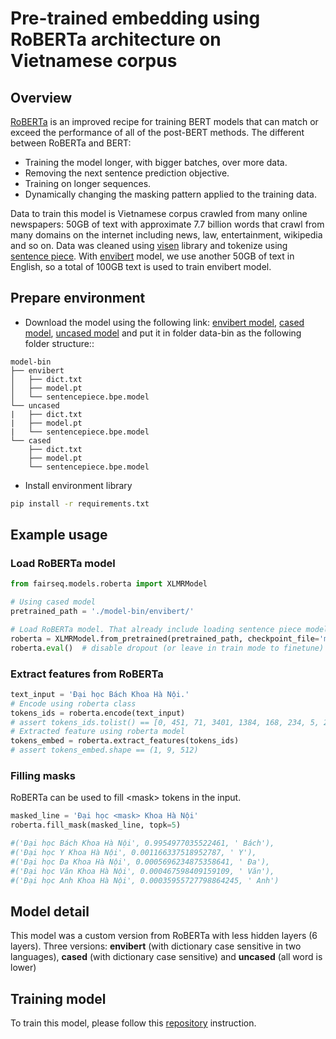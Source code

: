 # Pre-trained embedding using RoBERTa architecture on Vietnamese corpus

## Overview

[RoBERTa](https://arxiv.org/abs/1907.11692) is an improved recipe for training BERT models that can match or exceed the performance of all of the post-BERT methods. The different between RoBERTa and BERT:

- Training the model longer, with bigger batches, over more data.
- Removing the next sentence prediction objective.
- Training on longer sequences.
- Dynamically changing the masking pattern applied to the training data.

Data to train this model is Vietnamese corpus crawled from many online newspapers: 50GB of text with approximate 7.7 billion words that crawl from many domains on the internet including news, law, entertainment, wikipedia and so on. Data was cleaned using [visen](https://github.com/nguyenvulebinh/visen) library and tokenize using [sentence piece](https://github.com/google/sentencepiece). With [envibert](https://bit.ly/envibert) model, we use another 50GB of text in English, so a total of 100GB text is used to train envibert model.

## Prepare environment

- Download the model using the following link: [envibert model](https://bit.ly/envibert), [cased model](https://bit.ly/vibert-cased), [uncased model](https://bit.ly/vibert-uncased) and put it in folder data-bin as the following folder structure::

```text
model-bin
├── envibert
│   ├── dict.txt
│   ├── model.pt
│   └── sentencepiece.bpe.model
└── uncased
|   ├── dict.txt
|   ├── model.pt
|   └── sentencepiece.bpe.model
└── cased
    ├── dict.txt
    ├── model.pt
    └── sentencepiece.bpe.model

```

- Install environment library
```bash
pip install -r requirements.txt
```

## Example usage

### Load RoBERTa model

```python
from fairseq.models.roberta import XLMRModel

# Using cased model
pretrained_path = './model-bin/envibert/'

# Load RoBERTa model. That already include loading sentence piece model
roberta = XLMRModel.from_pretrained(pretrained_path, checkpoint_file='model.pt')
roberta.eval()  # disable dropout (or leave in train mode to finetune)
```

### Extract features from RoBERTa

```python
text_input = 'Đại học Bách Khoa Hà Nội.'
# Encode using roberta class
tokens_ids = roberta.encode(text_input)
# assert tokens_ids.tolist() == [0, 451, 71, 3401, 1384, 168, 234, 5, 2]
# Extracted feature using roberta model
tokens_embed = roberta.extract_features(tokens_ids)
# assert tokens_embed.shape == (1, 9, 512)
```

### Filling masks

RoBERTa can be used to fill \<mask\> tokens in the input.

```python
masked_line = 'Đại học <mask> Khoa Hà Nội'
roberta.fill_mask(masked_line, topk=5)

#('Đại học Bách Khoa Hà Nội', 0.9954977035522461, ' Bách'),
#('Đại học Y Khoa Hà Nội', 0.001166337518952787, ' Y'),
#('Đại học Đa Khoa Hà Nội', 0.0005696234875358641, ' Đa'),
#('Đại học Văn Khoa Hà Nội', 0.000467598409159109, ' Văn'),
#('Đại học Anh Khoa Hà Nội', 0.00035955727798864245, ' Anh')
```

## Model detail

This model was a custom version from RoBERTa with less hidden layers (6 layers). Three versions: **envibert** (with dictionary case sensitive in two languages), **cased** (with dictionary case sensitive) and **uncased** (all word is lower)


## Training model

To train this model, please follow this [repository](https://github.com/pytorch/fairseq/tree/master/examples/roberta) instruction.
